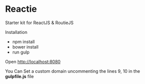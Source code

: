 # Reactie

Starter kit for ReactJS & RoutieJS

Installation

- npm install
- bower install
- run gulp

Open [http://localhost:8080](http://localhost:8080)

You Can Set a custom domain uncommenting the lines 9, 10 in the **gulpfile.js** 
file
